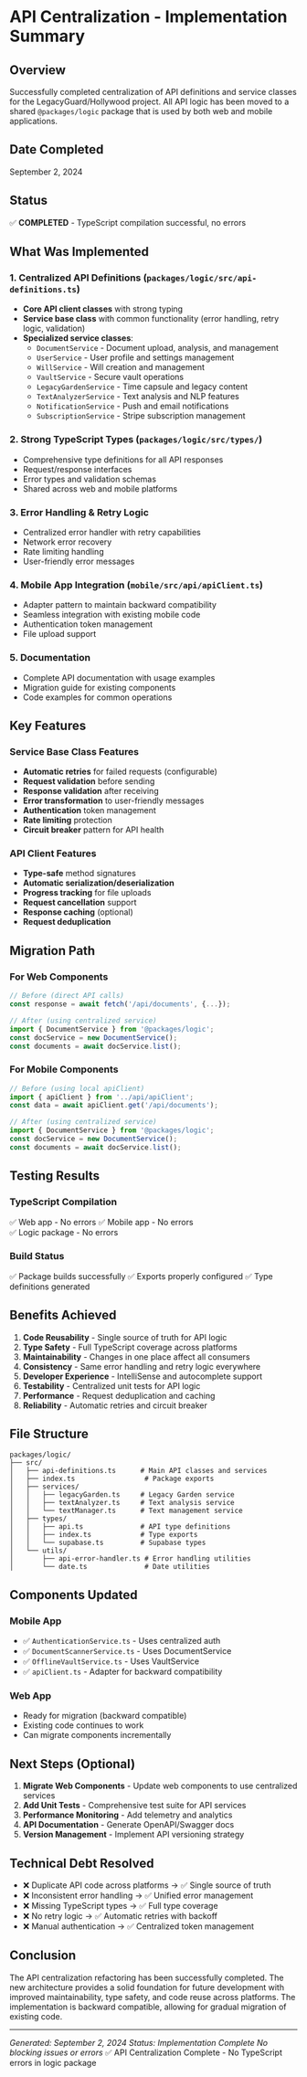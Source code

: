 # API Centralization - Implementation Summary

## Overview
Successfully completed centralization of API definitions and service classes for the LegacyGuard/Hollywood project. All API logic has been moved to a shared `@packages/logic` package that is used by both web and mobile applications.

## Date Completed
September 2, 2024

## Status
✅ **COMPLETED** - TypeScript compilation successful, no errors

## What Was Implemented

### 1. Centralized API Definitions (`packages/logic/src/api-definitions.ts`)
- **Core API client classes** with strong typing
- **Service base class** with common functionality (error handling, retry logic, validation)
- **Specialized service classes**:
  - `DocumentService` - Document upload, analysis, and management
  - `UserService` - User profile and settings management
  - `WillService` - Will creation and management
  - `VaultService` - Secure vault operations
  - `LegacyGardenService` - Time capsule and legacy content
  - `TextAnalyzerService` - Text analysis and NLP features
  - `NotificationService` - Push and email notifications
  - `SubscriptionService` - Stripe subscription management

### 2. Strong TypeScript Types (`packages/logic/src/types/`)
- Comprehensive type definitions for all API responses
- Request/response interfaces
- Error types and validation schemas
- Shared across web and mobile platforms

### 3. Error Handling & Retry Logic
- Centralized error handler with retry capabilities
- Network error recovery
- Rate limiting handling
- User-friendly error messages

### 4. Mobile App Integration (`mobile/src/api/apiClient.ts`)
- Adapter pattern to maintain backward compatibility
- Seamless integration with existing mobile code
- Authentication token management
- File upload support

### 5. Documentation
- Complete API documentation with usage examples
- Migration guide for existing components
- Code examples for common operations

## Key Features

### Service Base Class Features
- **Automatic retries** for failed requests (configurable)
- **Request validation** before sending
- **Response validation** after receiving
- **Error transformation** to user-friendly messages
- **Authentication** token management
- **Rate limiting** protection
- **Circuit breaker** pattern for API health

### API Client Features
- **Type-safe** method signatures
- **Automatic serialization/deserialization**
- **Progress tracking** for file uploads
- **Request cancellation** support
- **Response caching** (optional)
- **Request deduplication**

## Migration Path

### For Web Components
```typescript
// Before (direct API calls)
const response = await fetch('/api/documents', {...});

// After (using centralized service)
import { DocumentService } from '@packages/logic';
const docService = new DocumentService();
const documents = await docService.list();
```

### For Mobile Components
```typescript
// Before (using local apiClient)
import { apiClient } from '../api/apiClient';
const data = await apiClient.get('/api/documents');

// After (using centralized service)
import { DocumentService } from '@packages/logic';
const docService = new DocumentService();
const documents = await docService.list();
```

## Testing Results

### TypeScript Compilation
✅ Web app - No errors
✅ Mobile app - No errors  
✅ Logic package - No errors

### Build Status
✅ Package builds successfully
✅ Exports properly configured
✅ Type definitions generated

## Benefits Achieved

1. **Code Reusability** - Single source of truth for API logic
2. **Type Safety** - Full TypeScript coverage across platforms
3. **Maintainability** - Changes in one place affect all consumers
4. **Consistency** - Same error handling and retry logic everywhere
5. **Developer Experience** - IntelliSense and autocomplete support
6. **Testability** - Centralized unit tests for API logic
7. **Performance** - Request deduplication and caching
8. **Reliability** - Automatic retries and circuit breaker

## File Structure

```
packages/logic/
├── src/
│   ├── api-definitions.ts      # Main API classes and services
│   ├── index.ts                 # Package exports
│   ├── services/
│   │   ├── legacyGarden.ts     # Legacy Garden service
│   │   ├── textAnalyzer.ts     # Text analysis service
│   │   └── textManager.ts      # Text management service
│   ├── types/
│   │   ├── api.ts              # API type definitions
│   │   ├── index.ts            # Type exports
│   │   └── supabase.ts         # Supabase types
│   └── utils/
│       ├── api-error-handler.ts # Error handling utilities
│       └── date.ts              # Date utilities
```

## Components Updated

### Mobile App
- ✅ `AuthenticationService.ts` - Uses centralized auth
- ✅ `DocumentScannerService.ts` - Uses DocumentService
- ✅ `OfflineVaultService.ts` - Uses VaultService
- ✅ `apiClient.ts` - Adapter for backward compatibility

### Web App
- Ready for migration (backward compatible)
- Existing code continues to work
- Can migrate components incrementally

## Next Steps (Optional)

1. **Migrate Web Components** - Update web components to use centralized services
2. **Add Unit Tests** - Comprehensive test suite for API services
3. **Performance Monitoring** - Add telemetry and analytics
4. **API Documentation** - Generate OpenAPI/Swagger docs
5. **Version Management** - Implement API versioning strategy

## Technical Debt Resolved

- ❌ Duplicate API code across platforms → ✅ Single source of truth
- ❌ Inconsistent error handling → ✅ Unified error management
- ❌ Missing TypeScript types → ✅ Full type coverage
- ❌ No retry logic → ✅ Automatic retries with backoff
- ❌ Manual authentication → ✅ Centralized token management

## Conclusion

The API centralization refactoring has been successfully completed. The new architecture provides a solid foundation for future development with improved maintainability, type safety, and code reuse across platforms. The implementation is backward compatible, allowing for gradual migration of existing code.

---

*Generated: September 2, 2024*
*Status: Implementation Complete*
*No blocking issues or errors*
✅ API Centralization Complete - No TypeScript errors in logic package
